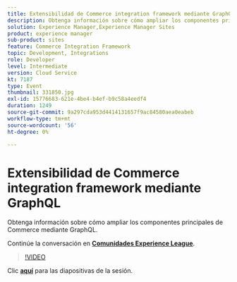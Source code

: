 ```yaml
---
title: Extensibilidad de Commerce integration framework mediante GraphQL
description: Obtenga información sobre cómo ampliar los componentes principales de Commerce mediante GraphQL. Esta sesión se entregó como parte del evento de contenido de Adobe Developers Live.
solution: Experience Manager,Experience Manager Sites
product: experience manager
sub-product: sites
feature: Commerce Integration Framework
topic: Development, Integrations
role: Developer
level: Intermediate
version: Cloud Service
kt: 7187
type: Event
thumbnail: 331850.jpg
exl-id: 15776683-621e-4be4-b4ef-b9c58a4eedf4
duration: 1249
source-git-commit: 9a297cda953d4414131657f9ac84580aea0eabeb
workflow-type: tm+mt
source-wordcount: '56'
ht-degree: 0%

---
```


# Extensibilidad de Commerce integration framework mediante GraphQL

Obtenga información sobre cómo ampliar los componentes principales de Commerce mediante GraphQL.

Continúe la conversación en **[Comunidades Experience League](https://adobe.ly/36Yd3v6)**.

>[!VIDEO](https://video.tv.adobe.com/v/331850/?quality=12&learn=on&hidetitle=true)

Clic **[aquí](/help/adobe-developers-live/assets/cif-extensibility-graphql.pdf)** para las diapositivas de la sesión.
